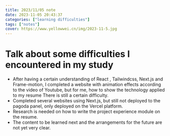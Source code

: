 ```yaml
---
title: 2023/11/05 note
date: 2023-11-05 20:43:37
categories: ["learning difficulties"]
tags: ["notes"]
cover: https://www.yellowwei.cn/img/2023-11-5.jpg
---
```


# Talk about some difficulties I encountered in my study

- After having a certain understanding of React , Tailwindcss, Next.js and Frame-motion, I completed a website with animation effects according to the video of Youtube, but for me, how to show the technology applied to my resume There is still a certain difficulty.
- Completed several websites using Next.js, but still not deployed to the pagoda panel, only deployed on the Vercel platform.
- Research is needed on how to write the project experience module on the resume.
- The content to be learned next and the arrangements for the future are not yet very clear.
